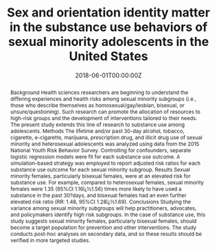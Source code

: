---
title: "Sex and orientation identity matter in the substance use behaviors of sexual minority adolescents in the United States"

authors:
- "admin"
date: "2018-06-01T00:00:00Z"
doi: "10.1016/j.drugalcdep.2018.01.012"
venue: "Drug and Alcohol Dependence"
publishDate: "2017-01-01T00:00:00Z"
publication_types: ["2"]
abstract: "Background
Health sciences researchers are beginning to understand the differing experiences and health risks among sexual minority subgroups (i.e., those who describe themselves as homosexual/gay/lesbian, bisexual, or unsure/questioning). Such research can promote the allocation of resources to high-risk groups and the development of interventions tailored to their needs. The present study extends this line of research to substance use among adolescents.

Methods
The lifetime and/or past 30-day alcohol, tobacco, cigarette, e-cigarette, marijuana, prescription drug, and illicit drug use of sexual minority and heterosexual adolescents was analyzed using data from the 2015 National Youth Risk Behavior Survey. Controlling for confounders, separate logistic regression models were fit for each substance use outcome. A simulation-based strategy was employed to report adjusted risk ratios for each substance use outcome for each sexual minority subgroup.

Results
Sexual minority females, particularly bisexual females, were at an elevated risk for substance use. For example, compared to heterosexual females, sexual minority females were 1.35 (95%CI 1.16ï¿½1.56) times more likely to have used a substance in the past 30?days, and bisexual females had an even further elevated risk ratio (RR: 1.48, 95%CI 1.28ï¿½1.69).

Conclusions
Studying the variance among sexual minority subgroups will help practitioners, advocates, and policymakers identify high risk subgroups. In the case of substance use, this study suggests sexual minority females, particularly bisexual females, should become a target population for prevention and other interventions. The study conducts post-hoc analyses on secondary data, and so these results should be verified in more targeted studies."
summary: "Caputi, T. L. (2018). Sex and orientation identity matter in the substance use behaviors of sexual minority adolescents in the United States. Drug and Alcohol Dependence, 187, 142'148. doi:10.1016/j.drugalcdep.2018.01.012"
tags: 
featured: false
links:
- name: Paper Link
  url: "https://www.sciencedirect.com/science/article/pii/S0376871618301170?casa_token=gAkp1r1UqpoAAAAA:cBfJILvj8M-R4rEGgACVmd4EkHechC3QKBWDElLG67Zw1IxVOxDELmN8jv4OvHvc8aFiSICfWw"
url_pdf: "/files/DAD-2018.pdf"
image:
  focal_point: ""
  preview_only: false
---